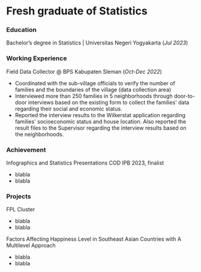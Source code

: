 # Fresh graduate of Statistics

### Education
Bachelor’s degree in Statistics | Universitas Negeri Yogyakarta (_Jul 2023_)

### Working Experience
Field Data Collector @ BPS Kabupaten Sleman (_Oct-Dec 2022_)
- Coordinated with the sub-village officials to verify the number of families and the boundaries of the village (data collection area)
- Interviewed more than 250 families in 5 neighborhoods through door-to-door interviews based on the existing form to collect the families' data regarding their social and economic status.
- Reported the interview results to the Wilkerstat application regarding families' socioeconomic status and house location. Also reported the result files to the Supervisor regarding the interview results based on the neighborhoods.

### Achievement
Infographics and Statistics Presentations COD IPB 2023, finalist
- blabla
- blabla

### Projects
FPL Cluster
- blabla
- blabla

Factors Affecting Happiness Level in Southeast Asian Countries with A Multilevel Approach
- blabla
- blabla
